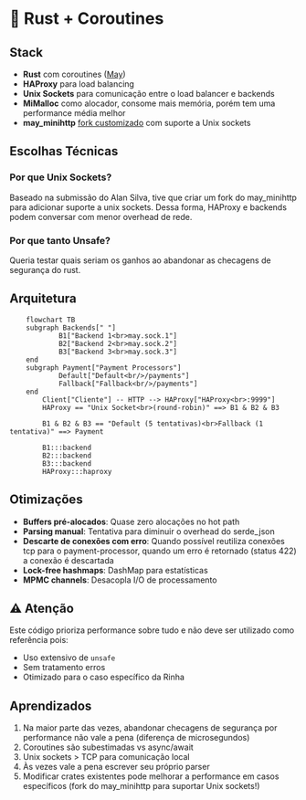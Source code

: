 # 🦀 Rust + Coroutines

## Stack

- **Rust** com coroutines ([May](https://github.com/Xudong-Huang/may))
- **HAProxy** para load balancing
- **Unix Sockets** para comunicação entre o load balancer e backends
- **MiMalloc** como alocador, consome mais memória, porém tem uma performance média melhor
- **may_minihttp** [fork customizado](https://github.com/not4rt/may_minihttp) com suporte a Unix sockets

## Escolhas Técnicas

### Por que Unix Sockets?
Baseado na submissão do Alan Silva, tive que criar um fork do may_minihttp para adicionar suporte a unix sockets. Dessa forma, HAProxy e backends podem conversar com menor overhead de rede.

### Por que tanto Unsafe?
Queria testar quais seriam os ganhos ao abandonar as checagens de segurança do rust.

## Arquitetura

```mermaid
    flowchart TB
    subgraph Backends[" "]
            B1["Backend 1<br>may.sock.1"]
            B2["Backend 2<br>may.sock.2"]
            B3["Backend 3<br>may.sock.3"]
    end
    subgraph Payment["Payment Processors"]
            Default["Default<br/>/payments"]
            Fallback["Fallback<br/>/payments"]
    end
        Client["Cliente"] -- HTTP --> HAProxy["HAProxy<br>:9999"]
        HAProxy == "Unix Socket<br>(round-robin)" ==> B1 & B2 & B3

        B1 & B2 & B3 == "Default (5 tentativas)<br>Fallback (1 tentativa)" ==> Payment

        B1:::backend
        B2:::backend
        B3:::backend
        HAProxy:::haproxy
```

## Otimizações

- **Buffers pré-alocados**: Quase zero alocações no hot path
- **Parsing manual**: Tentativa para diminuir o overhead do serde_json
- **Descarte de conexões com erro**: Quando possível reutiliza conexões tcp para o payment-processor, quando um erro é retornado (status 422) a conexão é descartada
- **Lock-free hashmaps**: DashMap para estatísticas
- **MPMC channels**: Desacopla I/O de processamento

## ⚠️ Atenção

Este código prioriza performance sobre tudo e não deve ser utilizado como referência pois:
- Uso extensivo de `unsafe`
- Sem tratamento erros
- Otimizado para o caso específico da Rinha

## Aprendizados

1. Na maior parte das vezes, abandonar checagens de segurança por performance não vale a pena (diferença de microsegundos)
2. Coroutines são subestimadas vs async/await
3. Unix sockets > TCP para comunicação local
4. Às vezes vale a pena escrever seu próprio parser
5. Modificar crates existentes pode melhorar a performance em casos específicos (fork do may_minihttp para suportar Unix sockets!)